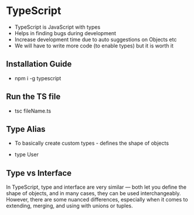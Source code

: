 # TypeScript

- TypeScript is JavaScript with types
- Helps in finding bugs during development
- Increase development time due to auto suggestions on Objects etc
- We will have to write more code (to enable types) but it is worth it

## Installation Guide

- npm i -g typescript

## Run the TS file

- tsc fileName.ts

## Type Alias

- To basically create custom types - defines the shape of objects

- type User

## Type vs Interface

In TypeScript, type and interface are very similar — both let you define the shape of objects, and in many cases, they can be used interchangeably. However, there are some nuanced differences, especially when it comes to extending, merging, and using with unions or tuples.
